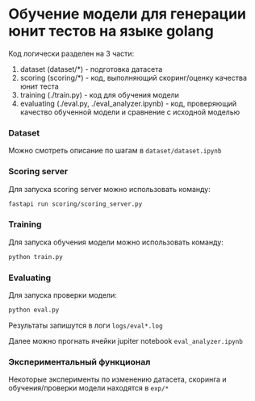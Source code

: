 # Обучение модели для генерации юнит тестов на языке golang

Код логически разделен на 3 части:
1. dataset (dataset/*) - подготовка датасета
2. scoring (scoring/*) - код, выполняющий скоринг/оценку качества юнит теста
3. training (./train.py) - код для обучения модели
4. evaluating (./eval.py, ./eval_analyzer.ipynb) - код, проверяющий качество обученной модели и сравнение с исходной моделью

### Dataset

Можно смотреть описание по шагам в `dataset/dataset.ipynb`

### Scoring server

Для запуска scoring server можно использовать команду:
```bash
fastapi run scoring/scoring_server.py
```

### Training

Для запуска обучения модели можно использовать команду:
```bash
python train.py
```

### Evaluating

Для запуска проверки модели:
```bash
python eval.py
```
Результаты запишутся в логи `logs/eval*.log`

Далее можно прогнать ячейки jupiter notebook `eval_analyzer.ipynb`

### Экспериментальный функционал

Некоторые эксперименты по изменению датасета, скоринга и обучения/проверки модели находятся в `exp/*`